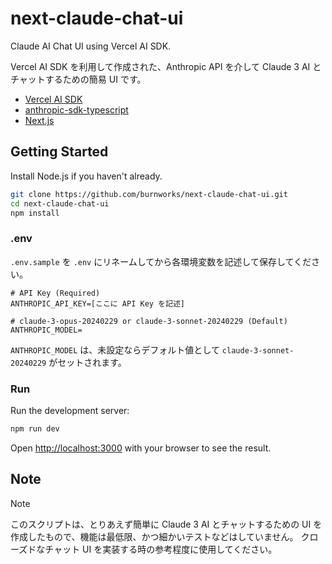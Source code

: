 # next-claude-chat-ui

Claude AI Chat UI using Vercel AI SDK.

Vercel AI SDK を利用して作成された、Anthropic API を介して Claude 3 AI とチャットするための簡易 UI です。

- [Vercel AI SDK](https://github.com/vercel/ai)
- [anthropic-sdk-typescript](https://github.com/anthropics/anthropic-sdk-typescript)
- [Next.js](https://nextjs.org/)

## Getting Started

Install Node.js if you haven't already.

```bash
git clone https://github.com/burnworks/next-claude-chat-ui.git
cd next-claude-chat-ui
npm install
```

### .env

`.env.sample` を `.env` にリネームしてから各環境変数を記述して保存してください。

```
# API Key (Required)
ANTHROPIC_API_KEY=[ここに API Key を記述]

# claude-3-opus-20240229 or claude-3-sonnet-20240229 (Default)
ANTHROPIC_MODEL=
```

`ANTHROPIC_MODEL` は、未設定ならデフォルト値として `claude-3-sonnet-20240229` がセットされます。

### Run

Run the development server:

```bash
npm run dev
```

Open [http://localhost:3000](http://localhost:3000) with your browser to see the result.

## Note

> [!NOTE]
> このスクリプトは、とりあえず簡単に Claude 3 AI とチャットするための UI を作成したもので、機能は最低限、かつ細かいテストなどはしていません。
> クローズドなチャット UI を実装する時の参考程度に使用してください。
